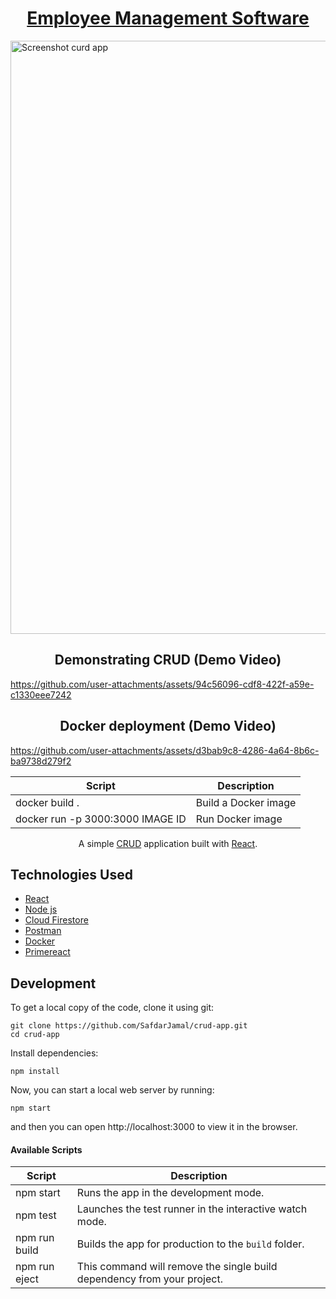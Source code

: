 <h1 align="center">
  <a href="https://safdarjamal.github.io/crud-app/">
    Employee Management Software
  </a>
</h1>






 
  <img width="949" alt="Screenshot curd app" src="https://github.com/user-attachments/assets/53467ce5-0749-438e-ab8a-af0787551a34">

<h2 align="center">Demonstrating CRUD (Demo Video)</h2>




https://github.com/user-attachments/assets/94c56096-cdf8-422f-a59e-c1330eee7242



<h2 align="center">Docker deployment (Demo Video)</h2>



https://github.com/user-attachments/assets/d3bab9c8-4286-4a64-8b6c-ba9738d279f2





| Script                           | Description               |
| -------------                    | --------------------------|
| docker build .                   | Build a Docker image      |
| docker run -p 3000:3000 IMAGE ID | Run Docker image          |



<p align="center">
  A simple <a href="https://www.codecademy.com/articles/what-is-crud">CRUD</a> application built with <a href="https://reactjs.org">React</a>.
</p>



## Technologies Used

- [React](http://reactjs.org)
- [Node js](https://nodejs.org/en)
- [Cloud Firestore](https://firebase.google.com/)
- [Postman](https://www.postman.com/)
- [Docker](https://www.docker.com/)
- [Primereact](https://primereact.org/)

## Development

To get a local copy of the code, clone it using git:

```
git clone https://github.com/SafdarJamal/crud-app.git
cd crud-app
```

Install dependencies:

```
npm install
```

Now, you can start a local web server by running:

```
npm start
```

and then you can open http://localhost:3000 to view it in the browser.

#### Available Scripts

| Script        | Description                                                             |
| ------------- | ----------------------------------------------------------------------- |
| npm start     | Runs the app in the development mode.                                   |
| npm test      | Launches the test runner in the interactive watch mode.                 |
| npm run build | Builds the app for production to the `build` folder.                    |
| npm run eject | This command will remove the single build dependency from your project. |

